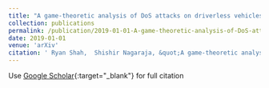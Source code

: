 ```yaml
---
title: "A game-theoretic analysis of DoS attacks on driverless vehicles"
collection: publications
permalink: /publication/2019-01-01-A-game-theoretic-analysis-of-DoS-attacks-on-driverless-vehicles
date: 2019-01-01
venue: 'arXiv'
citation: ' Ryan Shah,  Shishir Nagaraja, &quot;A game-theoretic analysis of DoS attacks on driverless vehicles.&quot; arXiv, 2019.'
---
```

Use [Google Scholar](https://scholar.google.com/scholar?q=A+game+theoretic+analysis+of+DoS+attacks+on+driverless+vehicles){:target="_blank"} for full citation